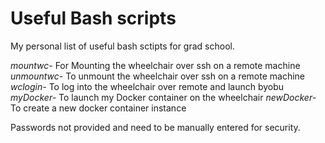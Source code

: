 # Useful Bash scripts 
My personal list of useful bash sctipts for grad school. 

*mountwc-* For Mounting the wheelchair over ssh on a remote machine 
*unmountwc-* To unmount the wheelchair over ssh on a remote machine
*wclogin-* To log into the wheelchair over remote and launch byobu
*myDocker-* To launch my Docker container on the wheelchair
*newDocker-* To create a new docker container instance

Passwords not provided and need to be manually entered for security. 

